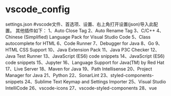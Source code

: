 # vscode_config
settings.json #vscode文件、首选项、设置、右上角打开设置(json)导入此配置。
其他插件如下：
1、Auto Close Tag
2、Auto Rename Tag
3、C/C++
4、Chinese (Simplified) Language Pack for Visual Studio Code
5、Class autocomplete for HTML
6、Code Runner
7、Debugger for Java
8、Go
9、HTML CSS Support
10、Java Extension Pack
11、Java P3C Checker
12、Java Test Runner
13、JavaScript (ES6) code snippets
14、JavaScript (ES6) code snippets
15、Jupyter
16、Language Support for Java(TM) by Red Hat
17、Live Server
18、Maven for Java
19、Path Intellisense
20、Project Manager for Java
21、Python
22、SonarLint
23、styled-components-snippets
24、Sublime Text Keymap and Settings Importer
25、Visual Studio IntelliCode
26、vscode-icons
27、vscode-styled-components
28、vue

